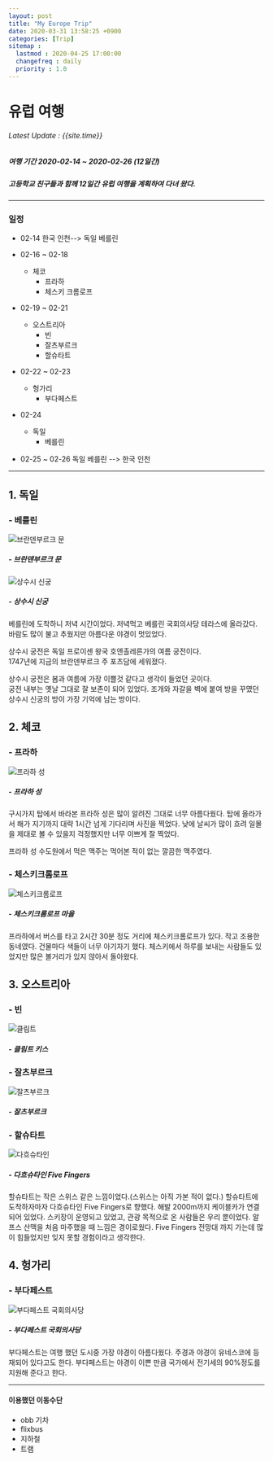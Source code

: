 ```yaml
---
layout: post
title: "My Europe Trip"
date: 2020-03-31 13:58:25 +0900
categories: [Trip]
sitemap :
  lastmod : 2020-04-25 17:00:00
  changefreq : daily
  priority : 1.0
---
```


# 유럽 여행

###### Latest Update : {{site.time}}

##### 여행 기간 2020-02-14 ~ 2020-02-26 (12일간)

##### 고등학교 친구들과 함께 12일간 유럽 여행을 계획하여 다녀 왔다.

---

### 일정

- 02-14 한국 인천--> 독일 베를린
- 02-16 ~ 02-18
  - 체코
    - 프라하
    - 체스키 크롬로프
- 02-19 ~ 02-21

  - 오스트리아
    - 빈
    - 잘츠부르크
    - 할슈타트

- 02-22 ~ 02-23

  - 헝가리
    - 부다페스트

- 02-24
  - 독일
    - 베를린
- 02-25 ~ 02-26 독일 베를린 --> 한국 인천

---

## 1. 독일

### - 베를린

![브란덴부르크 문](https://github.com/Marshmellowon/marshmellowon.github.io/blob/master/static/img/germany.png?raw=true)

##### - 브란덴부르크 문

![상수시 신궁](https://github.com/Marshmellowon/marshmellowon.github.io/blob/master/static/img/_posts/sansusi.jpg?raw=true)

##### - 상수시 신궁

베를린에 도착하니 저녁 시간이었다.
저녁먹고 베를린 국회의사당 테라스에 올라갔다.  
바람도 많이 불고 추웠지만 아름다운 야경이 멋있었다.

상수시 궁전은 독일 프로이센 왕국 호엔촐레른가의 여름 궁전이다.  
1747년에 지금의 브란덴부르크 주 포츠담에 세워졌다.

상수시 궁전은 봄과 여름에 가장 이쁠것 같다고 생각이 들었던 곳이다.  
궁전 내부는 옛날 그대로 잘 보존이 되어 있었다. 조개와 자갈을 벽에 붙여 방을 꾸몄던  
상수시 신궁의 방이 가장 기억에 남는 방이다.

## 2. 체코

### - 프라하

![프라하 성](https://github.com/Marshmellowon/marshmellowon.github.io/blob/master/static/img/_posts/praha.jpg?raw=true)

##### - 프라하 성

구시가지 탑에서 바라본 프라하 성은 많이 알려진 그대로 너무 아름다웠다.
탑에 올라가서 해가 지기까지 대략 1시간 넘게 기다리며 사진을 찍었다.
낮에 날씨가 많이 흐려 일몰을 제대로 볼 수 있을지 걱정했지만 너무 이쁘게 잘 찍었다.

프라하 성 수도원에서 먹은 맥주는 먹어본 적이 없는 깔끔한 맥주였다.

### - 체스키크롬로프

![체스키크롬로프](https://github.com/Marshmellowon/marshmellowon.github.io/blob/master/static/img/_posts/cheski.jpg?raw=true)

##### - 체스키크롬로프 마을

프라하에서 버스를 타고 2시간 30분 정도 거리에 체스키크롬로프가 있다.
작고 조용한 동네였다. 건물마다 색들이 너무 아기자기 했다.
체스키에서 하루를 보내는 사람들도 있었지만 많은 볼거리가 있지 않아서 돌아왔다.

## 3. 오스트리아

### - 빈

![클림트](https://github.com/Marshmellowon/marshmellowon.github.io/blob/master/static/img/_posts/clint.png?raw=true)

##### - 클림트 키스

### - 잘츠부르크

![잘츠부르크](https://github.com/Marshmellowon/marshmellowon.github.io/blob/master/static/img/_posts/zalzburg.jpg?raw=true)

##### - 잘츠부르크

### - 할슈타트

![다흐슈타인](https://github.com/Marshmellowon/marshmellowon.github.io/blob/master/static/img/_posts/dachstein.jpg?raw=true)

##### - 다흐슈타인 Five Fingers

할슈타트는 작은 스위스 같은 느낌이었다.(스위스는 아직 가본 적이 없다.)
할슈타트에 도착하자마자 다흐슈타인 Five Fingers로 향했다.
해발 2000m까지 케이블카가 연결되어 있었다. 스키장이 운영되고 있었고,
관광 목적으로 온 사람들은 우리 뿐이었다.
알프스 산맥을 처음 마주했을 때 느낌은 경이로웠다.
Five Fingers 전망대 까지 가는데 많이 힘들었지만 잊지 못할 경험이라고 생각한다.

## 4. 헝가리

### - 부다페스트

![부다페스트 국회의사당](https://github.com/Marshmellowon/marshmellowon.github.io/blob/master/static/img/_posts/budapest.jpg?raw=true)

##### - 부다페스트 국회의사당

부다페스트는 여행 했던 도시중 가장 야경이 아름다웠다. 주경과 야경이 유네스코에
등재되어 있다고도 한다.
부다페스트는 야경이 이쁜 만큼 국가에서 전기세의 90%정도를 지원해 준다고 한다.

---

#### 이용했던 이동수단

- obb 기차
- flixbus
- 지하철
- 트램
